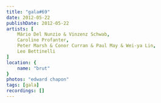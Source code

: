 ```yaml
---
title: "gala#69"
date: 2012-05-22
publishDate: 2012-05-22
artists: [
    Mário Del Nunzio & Vinzenz Schwab,
    Caroline Profanter,
    Peter Marsh & Conor Curran & Paul May & Wei-ya Lin,
    Leo Bettinelli
]
location: {
    name: "brut"
}
photos: "edward chapon"
tags: [gala]
recordings: []
---
```

